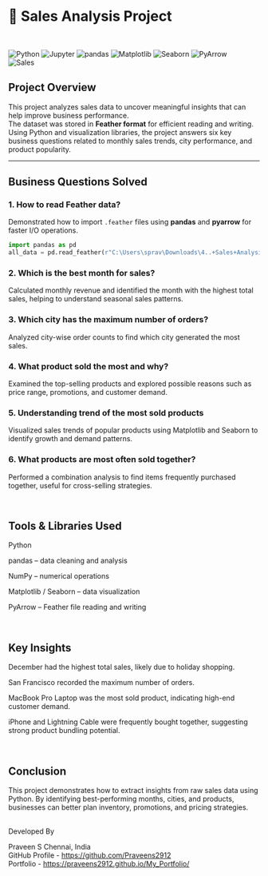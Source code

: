 # 🛒 Sales Analysis Project

<br>

![Python](https://img.shields.io/badge/Python-3.10-blue?logo=python)
![Jupyter](https://img.shields.io/badge/Jupyter-Notebook-orange?logo=jupyter)
![pandas](https://img.shields.io/badge/pandas-Data%20Analysis-yellow?logo=pandas)
![Matplotlib](https://img.shields.io/badge/Matplotlib-Visualization-green)
![Seaborn](https://img.shields.io/badge/Seaborn-Insights-blueviolet)
![PyArrow](https://img.shields.io/badge/PyArrow-Feather%20Files-lightgrey)
<br>
![Sales](https://github.com/user-attachments/assets/c6c799a7-abb3-47d9-b07f-3a6cadc8dd75)

##  Project Overview
This project analyzes sales data to uncover meaningful insights that can help improve business performance.  
The dataset was stored in **Feather format** for efficient reading and writing.  
Using Python and visualization libraries, the project answers six key business questions related to monthly sales trends, city performance, and product popularity.

---

##  Business Questions Solved

### 1. How to read Feather data?
Demonstrated how to import `.feather` files using **pandas** and **pyarrow** for faster I/O operations.  
```python
import pandas as pd
all_data = pd.read_feather(r"C:\Users\sprav\Downloads\4..+Sales+Analysis/Sales_data.ftr")
```

### 2. Which is the best month for sales?

Calculated monthly revenue and identified the month with the highest total sales, helping to understand seasonal sales patterns.

### 3. Which city has the maximum number of orders?

Analyzed city-wise order counts to find which city generated the most sales.

### 4. What product sold the most and why?

Examined the top-selling products and explored possible reasons such as price range, promotions, and customer demand.

### 5. Understanding trend of the most sold products

Visualized sales trends of popular products using Matplotlib and Seaborn to identify growth and demand patterns.

### 6. What products are most often sold together?

Performed a combination analysis to find items frequently purchased together, useful for cross-selling strategies.

<br>

##  Tools & Libraries Used

Python

pandas – data cleaning and analysis

NumPy – numerical operations

Matplotlib / Seaborn – data visualization

PyArrow – Feather file reading and writing


<br>

##  Key Insights

December had the highest total sales, likely due to holiday shopping.

San Francisco recorded the maximum number of orders.

MacBook Pro Laptop was the most sold product, indicating high-end customer demand.

iPhone and Lightning Cable were frequently bought together, suggesting strong product bundling potential.




<br>

## Conclusion

This project demonstrates how to extract insights from raw sales data using Python.
By identifying best-performing months, cities, and products, businesses can better plan inventory, promotions, and pricing strategies.



<br>
Developed By

 Praveen S
 Chennai, India<br>
 GitHub Profile - https://github.com/Praveens2912<br>
 Portfolio - https://praveens2912.github.io/My_Portfolio/

